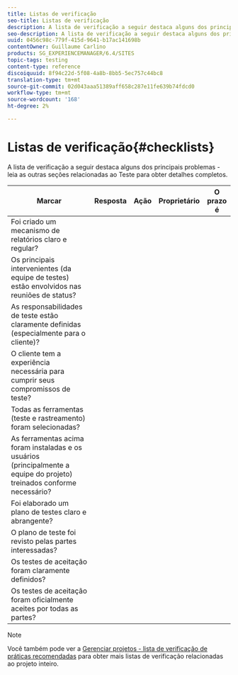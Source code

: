 ```yaml
---
title: Listas de verificação
seo-title: Listas de verificação
description: A lista de verificação a seguir destaca alguns dos principais problemas de teste
seo-description: A lista de verificação a seguir destaca alguns dos principais problemas de teste
uuid: 0456c98c-779f-415d-9641-b17ac141698b
contentOwner: Guillaume Carlino
products: SG_EXPERIENCEMANAGER/6.4/SITES
topic-tags: testing
content-type: reference
discoiquuid: 8f94c22d-5f08-4a8b-8bb5-5ec757c44bc8
translation-type: tm+mt
source-git-commit: 02d043aaa51389aff658c287e11fe639b74fdcd0
workflow-type: tm+mt
source-wordcount: '168'
ht-degree: 2%

---
```



# Listas de verificação{#checklists}

A lista de verificação a seguir destaca alguns dos principais problemas - leia as outras seções relacionadas ao Teste para obter detalhes completos.

| Marcar | Resposta | Ação | Proprietário | O prazo é |
|---|---|---|---|---|
| Foi criado um mecanismo de relatórios claro e regular? |  |  |  |  |
| Os principais intervenientes (da equipe de testes) estão envolvidos nas reuniões de status? |  |  |  |  |
| As responsabilidades de teste estão claramente definidas (especialmente para o cliente)? |  |  |  |  |
| O cliente tem a experiência necessária para cumprir seus compromissos de teste? |  |  |  |  |
| Todas as ferramentas (teste e rastreamento) foram selecionadas? |  |  |  |  |
| As ferramentas acima foram instaladas e os usuários (principalmente a equipe do projeto) treinados conforme necessário? |  |  |  |  |
| Foi elaborado um plano de testes claro e abrangente? |  |  |  |  |
| O plano de teste foi revisto pelas partes interessadas? |  |  |  |  |
| Os testes de aceitação foram claramente definidos? |  |  |  |  |
| Os testes de aceitação foram oficialmente aceites por todas as partes? |  |  |  |  |

>[!NOTE]
>
>Você também pode ver a [Gerenciar projetos - lista de verificação de práticas recomendadas](/help/managing/best-practices.md) para obter mais listas de verificação relacionadas ao projeto inteiro.

